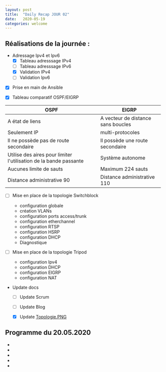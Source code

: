 ```yaml
---
layout: post
title:  "Daily Recap JOUR 02"
date:   2020-05-19
categories: welcome
---
```



## Réalisations de la journée :

- Adressage Ipv4 et Ipv6 
  - [x] Tableau adresssage IPv4
  - [ ] Tableau adresssage IPv6
  - [x] Validation IPv4
  - [ ] Validation Ipv6

 - [x] Prise en main de Ansible

 - [x] Tableau comparatif OSPF/EIGRP

| OSPF  | EIGRP          |
|---|-----|
| A état de liens | A vecteur de distance sans boucles 
| Seulement IP | multi-protocoles
| Il ne possède pas de route secondaire | Il possède une route secondaire
| Utilise des aires pour limiter l'utilisation de la bande passante| Système autonome
| Aucunes limite de sauts | Maximum 224 sauts 
| Distance administrative 90 | Distance administrative 110

 - [ ] Mise en place de la topologie Switchblock
   - configuration globale
   - création VLANs
   - configuration ports access/trunk
   - configuration etherchannel
   - configuration RTSP
   - configuration HSRP
   - configuration DHCP
   - Diagnostique
  
 - [ ] Mise en place de la topologie Tripod
   - configuration Ipv4
   - configuration DHCP
   - configuration EIGRP
   - configuration NAT
    
 - Update docs
   - [ ] Update Scrum
   - [ ] Update Blog
   - [x] Update [Topologie.PNG](https://github.com/reseau-2020/projet-three/blob/master/Topologie.PNG)
    
    
## Programme du 20.05.2020
 
 -
 -
 -
 -
 -
 
 
  
